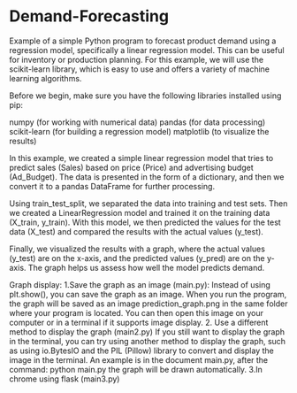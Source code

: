 # Demand-Forecasting

Example of a simple Python program to forecast product demand using a regression model, specifically a linear regression model. This can be useful for inventory or production planning. For this example, we will use the scikit-learn library, which is easy to use and offers a variety of machine learning algorithms.

Before we begin, make sure you have the following libraries installed using pip:

numpy (for working with numerical data)
pandas (for data processing)
scikit-learn (for building a regression model)
matplotlib (to visualize the results)

In this example, we created a simple linear regression model that tries to predict sales (Sales) based on price (Price) and advertising budget (Ad_Budget). The data is presented in the form of a dictionary, and then we convert it to a pandas DataFrame for further processing.

Using train_test_split, we separated the data into training and test sets. Then we created a LinearRegression model and trained it on the training data (X_train, y_train). With this model, we then predicted the values for the test data (X_test) and compared the results with the actual values (y_test).

Finally, we visualized the results with a graph, where the actual values (y_test) are on the x-axis, and the predicted values (y_pred) are on the y-axis. The graph helps us assess how well the model predicts demand.

Graph display:
1.Save the graph as an image (main.py): Instead of using plt.show(), you can save the graph as an image. When you run the program, the graph will be saved as an image prediction_graph.png in the same folder where your program is located. You can then open this image on your computer or in a terminal if it supports image display.
2. Use a different method to display the graph (main2.py) If you still want to display the graph in the terminal, you can try using another method to display the graph, such as using io.BytesIO and the PIL (Pillow) library to convert and display the image in the terminal. An example is in the document main.py, after the command: python main.py the graph will be drawn automatically.
3.In chrome using flask (main3.py)


